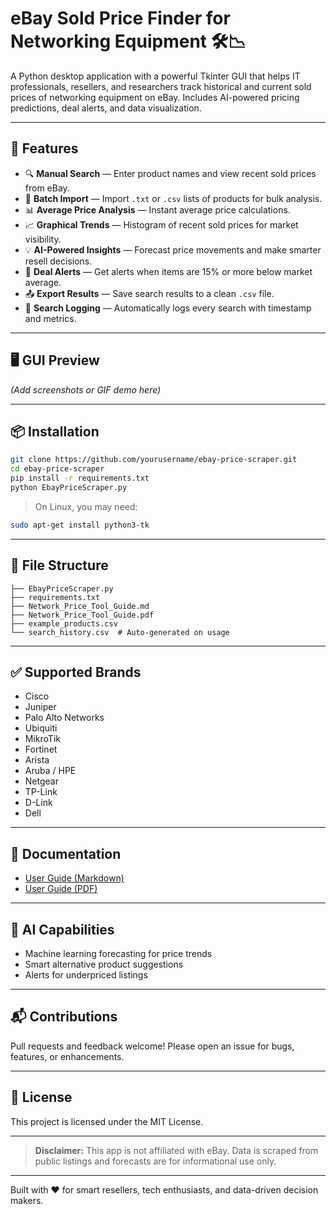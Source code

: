 
# eBay Sold Price Finder for Networking Equipment 🛠️📉

A Python desktop application with a powerful Tkinter GUI that helps IT professionals, resellers, and researchers track historical and current sold prices of networking equipment on eBay. Includes AI-powered pricing predictions, deal alerts, and data visualization.

---

## 🚀 Features

- 🔍 **Manual Search** — Enter product names and view recent sold prices from eBay.
- 📂 **Batch Import** — Import `.txt` or `.csv` lists of products for bulk analysis.
- 📊 **Average Price Analysis** — Instant average price calculations.
- 📈 **Graphical Trends** — Histogram of recent sold prices for market visibility.
- 💡 **AI-Powered Insights** — Forecast price movements and make smarter resell decisions.
- 🚨 **Deal Alerts** — Get alerts when items are 15% or more below market average.
- 📤 **Export Results** — Save search results to a clean `.csv` file.
- 📝 **Search Logging** — Automatically logs every search with timestamp and metrics.

---

## 🖥️ GUI Preview

*(Add screenshots or GIF demo here)*

---

## 📦 Installation

```bash
git clone https://github.com/yourusername/ebay-price-scraper.git
cd ebay-price-scraper
pip install -r requirements.txt
python EbayPriceScraper.py
```

> On Linux, you may need:
```bash
sudo apt-get install python3-tk
```

---

## 📁 File Structure

```
├── EbayPriceScraper.py
├── requirements.txt
├── Network_Price_Tool_Guide.md
├── Network_Price_Tool_Guide.pdf
├── example_products.csv
└── search_history.csv  # Auto-generated on usage
```

---

## ✅ Supported Brands

- Cisco
- Juniper
- Palo Alto Networks
- Ubiquiti
- MikroTik
- Fortinet
- Arista
- Aruba / HPE
- Netgear
- TP-Link
- D-Link
- Dell

---

## 📄 Documentation

- [User Guide (Markdown)](Network_Price_Tool_Guide.md)
- [User Guide (PDF)](Network_Price_Tool_Guide.pdf)

---

## 🤖 AI Capabilities

- Machine learning forecasting for price trends
- Smart alternative product suggestions
- Alerts for underpriced listings

---

## 📬 Contributions

Pull requests and feedback welcome! Please open an issue for bugs, features, or enhancements.

---

## 📜 License

This project is licensed under the MIT License.

---

> **Disclaimer:** This app is not affiliated with eBay. Data is scraped from public listings and forecasts are for informational use only.

---

Built with ❤️ for smart resellers, tech enthusiasts, and data-driven decision makers.
